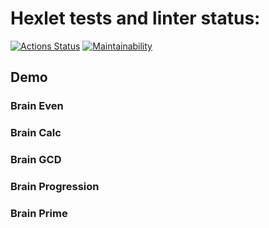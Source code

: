 # Hexlet tests and linter status:
[![Actions Status](https://github.com/sp082d/python-project-lvl1/workflows/hexlet-check/badge.svg)](https://github.com/sp082d/python-project-lvl1/actions)
[![Maintainability](https://api.codeclimate.com/v1/badges/3d69ca3b0d9729538fca/maintainability)](https://codeclimate.com/github/altvec/python-project-lvl1/maintainability)

## Demo

### Brain Even

### Brain Calc

### Brain GCD

### Brain Progression

### Brain Prime